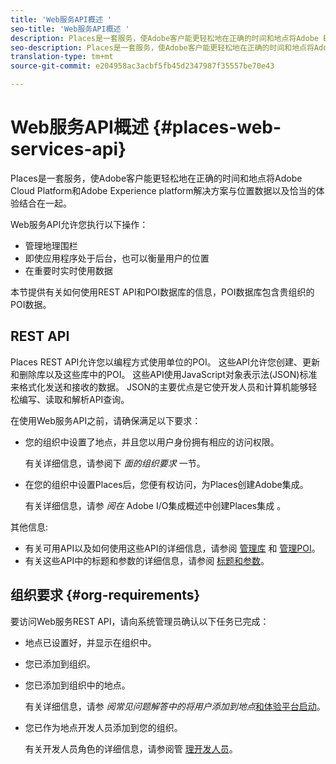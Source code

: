 ```yaml
---
title: 'Web服务API概述 '
seo-title: 'Web服务API概述 '
description: Places是一套服务，使Adobe客户能更轻松地在正确的时间和地点将Adobe Experience cloud和Adobe Experience Platform解决方案与位置数据以及恰当的体验结合在一起。
seo-description: Places是一套服务，使Adobe客户能更轻松地在正确的时间和地点将Adobe Experience cloud和Adobe Experience Platform解决方案与位置数据以及恰当的体验结合在一起。
translation-type: tm+mt
source-git-commit: e204958ac3acbf5fb45d2347987f35557be70e43

---
```



# Web服务API概述 {#places-web-services-api}

Places是一套服务，使Adobe客户能更轻松地在正确的时间和地点将Adobe Cloud Platform和Adobe Experience platform解决方案与位置数据以及恰当的体验结合在一起。

Web服务API允许您执行以下操作：

* 管理地理围栏
* 即使应用程序处于后台，也可以衡量用户的位置
* 在重要时实时使用数据

本节提供有关如何使用REST API和POI数据库的信息，POI数据库包含贵组织的POI数据。

## REST API

Places REST API允许您以编程方式使用单位的POI。 这些API允许您创建、更新和删除库以及这些库中的POI。 这些API使用JavaScript对象表示法(JSON)标准来格式化发送和接收的数据。 JSON的主要优点是它使开发人员和计算机能够轻松编写、读取和解析API查询。

在使用Web服务API之前，请确保满足以下要求：

* 您的组织中设置了地点，并且您以用户身份拥有相应的访问权限。

   有关详细信息，请参阅下 *面的组织要求* 一节。

* 在您的组织中设置Places后，您便有权访问，为Places创建Adobe集成。

   有关详细信息，请参 *阅在* Adobe I/O集成概述中创建Places集成 [](/help/web-service-api/adobe-i-o-integration.md)。

其他信息:

* 有关可用API以及如何使用这些API的详细信息，请参阅 [管理库](/help/web-service-api/api-usage/manage-libraries/manage-libraries.md) 和 [管理POI](/help/web-service-api/api-usage/manage-pois/manage-pois.md)。
* 有关这些API中的标题和参数的详细信息，请参阅 [标题和参数](/help/web-service-api/api-usage/headers-and-parameters.md)。

## 组织要求 {#org-requirements}

要访问Web服务REST API，请向系统管理员确认以下任务已完成：

* 地点已设置好，并显示在组织中。
* 您已添加到组织。
* 您已添加到组织中的地点。

   有关详细信息，请参 *阅常见问题解答中的将用户添加到地点*[和体验平台启动](/help/places-faqs.md)。

* 您已作为地点开发人员添加到您的组织。

   有关开发人员角色的详细信息，请参阅管 [理开发人员](https://helpx.adobe.com/enterprise/using/manage-developers.html)。